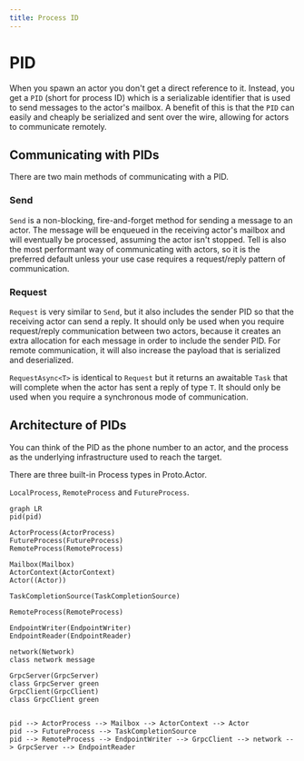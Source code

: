 ```yaml
---
title: Process ID
---
```


# PID

When you spawn an actor you don't get a direct reference to it. Instead, you get a `PID` (short for process ID) which is a serializable identifier that is used to send messages to the actor's mailbox. A benefit of this is that the `PID` can easily and cheaply be serialized and sent over the wire, allowing for actors to communicate remotely.

## Communicating with PIDs

There are two main methods of communicating with a PID.

### Send

`Send` is a non-blocking, fire-and-forget method for sending a message to an actor. The message will be enqueued in the receiving actor's mailbox and will eventually be processed, assuming the actor isn't stopped. Tell is also the most performant way of communicating with actors, so it is the preferred default unless your use case requires a request/reply pattern of communication.

### Request

`Request` is very similar to `Send`, but it also includes the sender PID so that the receiving actor can send a reply. It should only be used when you require request/reply communication between two actors, because it creates an extra allocation for each message in order to include the sender PID. For remote communication, it will also increase the payload that is serialized and deserialized.

`RequestAsync<T>` is identical to `Request` but it returns an awaitable `Task` that will complete when the actor has sent a reply of type `T`. It should only be used when you require a synchronous mode of communication.

## Architecture of PIDs

You can think of the PID as the phone number to an actor, and the process as the underlying infrastructure used to reach the target.

There are three built-in Process types in Proto.Actor.

`LocalProcess`, `RemoteProcess` and `FutureProcess`.

```mermaid
graph LR
pid(pid)

ActorProcess(ActorProcess)
FutureProcess(FutureProcess)
RemoteProcess(RemoteProcess)

Mailbox(Mailbox)
ActorContext(ActorContext)
Actor((Actor))

TaskCompletionSource(TaskCompletionSource)

RemoteProcess(RemoteProcess)

EndpointWriter(EndpointWriter)
EndpointReader(EndpointReader)

network(Network)
class network message

GrpcServer(GrpcServer)
class GrpcServer green
GrpcClient(GrpcClient)
class GrpcClient green


pid --> ActorProcess --> Mailbox --> ActorContext --> Actor
pid --> FutureProcess --> TaskCompletionSource
pid --> RemoteProcess --> EndpointWriter --> GrpcClient --> network --> GrpcServer --> EndpointReader
```
